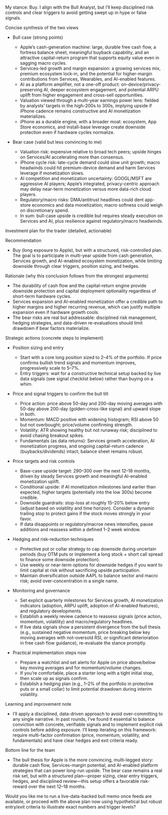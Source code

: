 My stance: Buy. I align with the Bull Analyst, but I’ll keep disciplined risk controls and clear triggers to avoid getting swept up in hype or false signals.

Concise synthesis of the two views
- Bull case (strong points)
  - Apple’s cash-generation machine: large, durable free cash flow, a fortress balance sheet, meaningful buyback capability, and an attractive capital-return program that supports equity value even in sagging macro cycles.
  - Services-led growth and margin expansion: a growing services mix, premium ecosystem lock-in, and the potential for higher-margin contributions from Services, Wearables, and AI-enabled features.
  - AI as a platform amplifier, not a one-off product: on-device/privacy-preserving AI, deeper ecosystem engagement, and potential ARPU uplift from higher engagement and cross-sell opportunities.
  - Valuation viewed through a multi-year earnings power lens: fielded by analysts’ targets in the high-200s to 300s, implying upside if iPhone cadence remains constructive and AI monetization materializes.
  - iPhone as a durable engine, with a broader moat: ecosystem, App Store economics, and install-base leverage create downside protection even if hardware cycles normalize.

- Bear case (valid but less convincing to me)
  - Valuation risk: expensive relative to broad tech peers; upside hinges on Services/AI accelerating more than consensus.
  - iPhone cycle risk: late-cycle demand could slow unit growth; macro headwinds could hit premium-device demand and harm Services leverage if monetization slows.
  - AI competition and monetization uncertainty: GOOGL/MSFT are aggressive AI players; Apple’s integrated, privacy-centric approach may delay near-term monetization versus more data-rich cloud players.
  - Regulatory/macro risks: DMA/antitrust headlines could dent app-store economics and data monetization; macro softness could weigh on discretionary spend.
  - In sum: bull-case upside is credible but requires steady execution on Services and AI, plus resilience against regulatory/macro headwinds.

Investment plan for the trader (detailed, actionable)

Recommendation
- Buy (long exposure to Apple), but with a structured, risk-controlled plan. The goal is to participate in multi-year upside from cash generation, Services growth, and AI-enabled ecosystem monetization, while limiting downside through clear triggers, position sizing, and hedges.

Rationale (why this conclusion follows from the strongest arguments)
- The durability of cash flow and the capital-return engine provide downside protection and capital deployment optionality regardless of short-term hardware cycles.
- Services expansion and AI-enabled monetization offer a credible path to higher margins and higher recurring revenue, which can justify multiple expansion even if hardware growth cools.
- The bear risks are real but addressable: disciplined risk management, hedging strategies, and data-driven re-evaluations should limit drawdown if bear factors materialize.

Strategic actions (concrete steps to implement)
- Position sizing and entry
  - Start with a core long position sized to 2–4% of the portfolio. If price confirms bullish trend signals and momentum improves, progressively scale to 5–7%.
  - Entry triggers: wait for a constructive technical setup backed by live data signals (see signal checklist below) rather than buying on a whim.

- Price and signal triggers to confirm the bull tilt
  - Price action: price above 50-day and 200-day moving averages with 50-day above 200-day (golden-cross-like signal) and upward slope in both.
  - Momentum: MACD positive with widening histogram; RSI above 50 but not overbought; price/volume confirming strength.
  - Volatility: ATR showing healthy but not runaway risk; disciplined to avoid chasing breakout spikes.
  - Fundamentals (as data returns): Services growth acceleration, AI monetization progress, and ongoing capital-return cadence (buybacks/dividends) intact; balance sheet remains robust.

- Price targets and risk controls
  - Base-case upside target: 290–300 over the next 12–18 months, driven by steady Services growth and meaningful AI-enabled monetization uplift.
  - Conditional upside: if AI monetization milestones land earlier than expected, higher targets (potentially into the low 300s) become credible.
  - Downside guardrails: stop-loss at roughly 15–20% below entry (adjust based on volatility and time horizon). Consider a dynamic trailing stop to protect gains if the stock moves strongly in your favor.
  - If data disappoints or regulatory/macroe news intensifies, pause additions and reassess within a defined 1–2 week window.

- Hedging and risk-reduction techniques
  - Protective put or collar strategy to cap downside during uncertain periods (buy OTM puts or implement a long stock + short call spread to finance some downside protection).
  - Use weekly or near-term options for downside hedges if you want to limit capital at risk without sacrificing upside participation.
  - Maintain diversification outside AAPL to balance sector and macro risk; avoid over-concentration in a single name.

- Monitoring and governance
  - Set explicit quarterly milestones for Services growth, AI monetization indicators (adoption, ARPU uplift, adoption of AI-enabled features), and regulatory developments.
  - Establish a weekly review cadence to reassess signals (price action, momentum, volatility) and macro/regulatory headlines.
  - If live data signals show a persistent divergence from the bull thesis (e.g., sustained negative momentum, price breaking below key moving averages with not-oversold RSI, or significant deterioration in free cash flow guidance), re-evaluate the stance promptly.

- Practical implementation steps now
  - Prepare a watchlist and set alerts for Apple on price above/below key moving averages and for momentum/volume changes.
  - If you’re comfortable, place a starter long with a tight initial stop, then scale up as signals confirm.
  - Establish a hedging plan (e.g., 1–2% of the portfolio in protective puts or a small collar) to limit potential drawdown during interim volatility.

Learning and improvement note
- I’ll apply a disciplined, data-driven approach to avoid over-committing to any single narrative. In past rounds, I’ve found it essential to balance conviction with concrete, verifiable signals and to implement explicit risk controls before adding exposure. I’ll keep iterating on this framework: require multi-factor confirmation (price, momentum, volatility, and fundamentals) and have clear hedges and exit criteria ready.

Bottom line for the team
- The bull thesis for Apple is the more convincing, multi-legged story: durable cash flow, Services-margin potential, and AI-enabled platform strategies that can power long-run upside. The bear case remains a real risk set, but with a structured plan—proper sizing, clear entry triggers, hedges, and disciplined review—this setup offers a favorable risk-reward over the next 12–18 months.

Would you like me to run a live-data-backed bull memo once feeds are available, or proceed with the above plan now using hypothetical but robust entry/exit criteria to illustrate exact numbers and trigger levels?